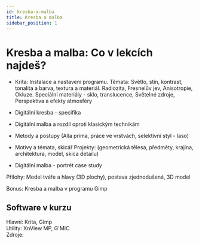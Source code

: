 ```yaml
---
id: kresba-a-malba
title: Kresba a malba
sidebar_position: 1
---
```


# Kresba a malba:  Co v lekcích najdeš?

- Krita: Instalace a nastavení programu.
Témata: Světlo, stín, kontrast, tonalita a barva, textura a materiál. Radiozita, Fresnelův jev, Anisotropie, Okluze. Speciální materiály - sklo, translucence, Světelné zdroje, Perspektiva a efekty atmosféry

- Digitální kresba - specifika
- Digitální malba a rozdíl oproti klasickým technikám
- Metody a postupy (Alla prima, práce ve vrstvách, selektivní styl - laso)
- Motivy a témata, skicář
Projekty: (geometrická tělesa, předměty, krajina, architektura, model, skica detailu)
- Digitální malba - portrét case study

Přílohy: Model tváře a hlavy (3D plochy), postava zjednodušená, 3D model

Bonus: Kresba a malba v programu Gimp

## Software v kurzu

Hlavní: Krita, Gimp  
Utility: XnView MP, G'MIC  
Zdroje:
